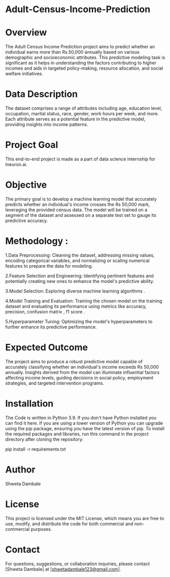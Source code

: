 # Adult-Census-Income-Prediction
# Overview

The Adult Census Income Prediction project aims to predict whether an individual earns more than Rs.50,000 annually based on various demographic and socioeconomic attributes. This predictive modeling task is significant as it helps in understanding the factors contributing to higher incomes and aids in targeted policy-making, resource allocation, and social welfare initiatives.

# Data Description

The dataset comprises a range of attributes including age, education level, occupation, marital status, race, gender, work hours per week, and more. Each attribute serves as a potential feature in the predictive model, providing insights into income patterns.

# Project Goal

This end-to-end project is made as a part of data science internship for Ineuron.ai.

# Objective

The primary goal is to develop a machine learning model that accurately predicts whether an individual's income crosses the Rs 50,000 mark, leveraging the provided census data. The model will be trained on a segment of the dataset and assessed on a separate test set to gauge its predictive accuracy.

# Methodology :

1.Data Preprocessing: Cleaning the dataset, addressing missing values, encoding categorical variables, and normalizing or scaling numerical features to prepare the data for modeling.

2.Feature Selection and Engineering: Identifying pertinent features and potentially creating new ones to enhance the model's predictive ability.

3.Model Selection: Exploring diverse machine learning algorithms .

4.Model Training and Evaluation: Training the chosen model on the training dataset and evaluating its performance using metrics like accuracy, precision, confusion matrix , f1 score .

5.Hyperparameter Tuning: Optimizing the model's hyperparameters to further enhance its predictive performance.

# Expected Outcome

The project aims to produce a robust predictive model capable of accurately classifying whether an individual's income exceeds Rs 50,000 annually. Insights derived from the model can illuminate influential factors affecting income levels, guiding decisions in social policy, employment strategies, and targeted intervention programs.

# Installation

The Code is written in Python 3.9. If you don't have Python installed you can find it here. If you are using a lower version of Python you can upgrade using the pip package, ensuring you have the latest version of pip. To install the required packages and libraries, run this command in the project directory after cloning the repository:

pip install -r requirements.txt

# Author

Shweta Dambale 

# License

This project is licensed under the MIT License, which means you are free to use, modify, and distribute the code for both commercial and non-commercial purposes.

# Contact

For questions, suggestions, or collaboration inquiries, please contact [Shweta Dambale] at [shwetadambale123@gmail.com].
